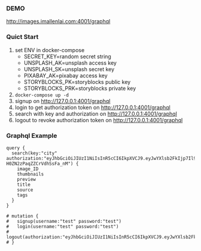### DEMO
http://images.imallenlai.com:4001/graphql

### Quict Start

1. set ENV in docker-compose
      - SECRET_KEY=random secret string
      - UNSPLASH_AK=unsplash access key
      - UNSPLASH_SK=unsplash secret key
      - PIXABAY_AK=pixabay access key
      - STORYBLOCKS_PK=storyblocks public key
      - STORYBLOCKS_PRK=storyblocks private key
3. ```docker-compose up -d```
4. signup on http://127.0.0.1:4001/graphql
5. login to get authorization token on http://127.0.0.1:4001/graphql
6. search with key and authorization on http://127.0.0.1:4001/graphql
7. logout to revoke authorization token on http://127.0.0.1:4001/graphql

### Graphql Example
```
query {
  search(key:"city" authorization:"eyJhbGciOiJIUzI1NiIsInR5cCI6IkpXVCJ9.eyJwYXlsb2FkIjp7Il9pZCI6IjVlNjQ0OGM2N2I1ZDRjMDAxZjNjY2JkYSIsInVzZXJuYW1lIjoidGVzdCJ9LCJleHAiOjE1ODQyMzg2MTksImlhdCI6MTU4MzYzMzgxOX0.4BDOJ2e0P22keAG_5xP-H0ZN2zPaqZZCrVdhSsFa_nM") {
    image_ID
    thumbnails
    preview
    title
    source
    tags
  }
}

# mutation {
#   signup(username:"test" password:"test")
#   login(username:"test" password:"test")
# 	logout(authorization:"eyJhbGciOiJIUzI1NiIsInR5cCI6IkpXVCJ9.eyJwYXlsb2FkIjp7Il9pZCI6IjVlNjQ0OGM2N2I1ZDRjMDAxZjNjY2JkYSIsInVzZXJuYW1lIjoidGVzdCJ9LCJleHAiOjE1ODM2MzE0MzQsImlhdCI6MTU4MzYzMDUzNH0.cl3G4A7ybiD3pIBPJEwiCuck7QYVBJeiJTxvfTw3nac")
# }
```
